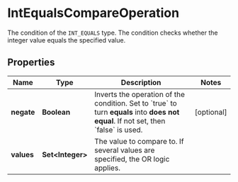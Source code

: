 

# IntEqualsCompareOperation

The condition of the `INT_EQUALS` type.   The condition checks whether the integer value equals the specified value.

## Properties

| Name | Type | Description | Notes |
|------------ | ------------- | ------------- | -------------|
|**negate** | **Boolean** | Inverts the operation of the condition. Set to &#x60;true&#x60; to turn **equals** into **does not equal**.    If not set, then &#x60;false&#x60; is used. |  [optional] |
|**values** | **Set&lt;Integer&gt;** | The value to compare to.   If several values are specified, the OR logic applies. |  |



